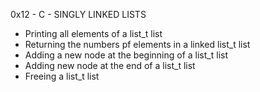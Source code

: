 0x12 - C - SINGLY LINKED LISTS
- Printing all elements of a list_t list
- Returning the numbers pf elements in a linked list_t list
- Adding a new node at the beginning of a list_t list
- Adding new node at the end of a list_t list
- Freeing a list_t list
